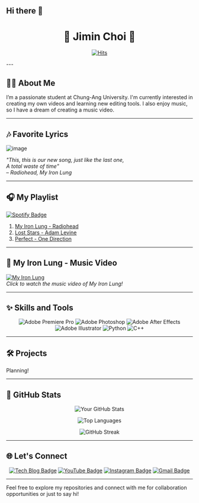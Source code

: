 ## Hi there 👋

<div align="center">

# 🌟 Jimin Choi 🌟

[![Hits](https://hits.seeyoufarm.com/api/count/incr/badge.svg?url=https%3A%2F%2Fgithub.com%2FJimin-619&count_bg=%2379C83D&title_bg=%23525253&icon=smugmug.svg&icon_color=%23E7E7E7&title=hits&edge_flat=false)](https://hits.seeyoufarm.com)

</div>
---

## 👩‍💻 About Me

I’m a passionate student at Chung-Ang University. I'm currently interested in creating my own videos and learning new editing tools. I also enjoy music, so I have a dream of creating a music video.

---

## 🎶 Favorite Lyrics

![image](https://github.com/user-attachments/assets/6d5e748b-a26e-4498-8411-24e9b9e577ac)
  
*"This, this is our new song, just like the last one,  
A total waste of time"*  
– *Radiohead, My Iron Lung*

---

## 🎧 My Playlist

[![Spotify Badge](https://img.shields.io/badge/Spotify-1DB954?style=flat-square&logo=spotify&logoColor=white)](https://open.spotify.com/playlist/플레이리스트ID)

1. [My Iron Lung - Radiohead](https://youtu.be/t-2TzslR6aQ)
2. [Lost Stars - Adam Levine](https://youtu.be/92eUwYXkTlY)
3. [Perfect - One Direction](https://youtu.be/Ho32Oh6b4jc)

---

## 🎵 My Iron Lung - Music Video
[![My Iron Lung](https://img.youtube.com/vi/t-2TzslR6aQ/0.jpg)](https://youtu.be/t-2TzslR6aQ "Play on YouTube")  
*Click to watch the music video of My Iron Lung!*

---

## ✨ Skills and Tools

<div align="center">

![Adobe Premiere Pro](https://img.shields.io/badge/-Adobe%20Premiere%20Pro-9999FF?style=flat-square&logo=adobe-premiere-pro&logoColor=white)
![Adobe Photoshop](https://img.shields.io/badge/-Adobe%20Photoshop-31A8FF?style=flat-square&logo=adobe-photoshop&logoColor=white)
![Adobe After Effects](https://img.shields.io/badge/-Adobe%20After%20Effects-9999FF?style=flat-square&logo=adobe-after-effects&logoColor=white)
![Adobe Illustrator](https://img.shields.io/badge/-Adobe%20Illustrator-FF9A00?style=flat-square&logo=adobe-illustrator&logoColor=white)
![Python](https://img.shields.io/badge/-Python-3776AB?style=flat-square&logo=python&logoColor=white)
![C++](https://img.shields.io/badge/-C%2B%2B-00599C?style=flat-square&logo=cplusplus&logoColor=white)

</div>

---

## 🛠️ Projects

Planning!

---

## 🔁 GitHub Stats

<div align="center">

![Your GitHub Stats](https://github-readme-stats.vercel.app/api?username=Jimin-619&show_icons=true&theme=radical)

![Top Languages](https://github-readme-stats.vercel.app/api/top-langs/?username=Jimin-619&layout=compact&theme=radical)

![GitHub Streak](https://streak-stats.demolab.com/?user=Jimin-619&theme=radical)

</div>

---

## 🌐 Let's Connect

<div align="center">

[![Tech Blog Badge](https://img.shields.io/badge/Blog-03C75A?style=flat-square&logo=Naver&logoColor=white&link=https://blog.naver.com/wlals030619)](https://blog.naver.com/wlals030619)
[![YouTube Badge](https://img.shields.io/badge/YouTube-FF0000?style=flat-square&logo=YouTube&logoColor=white&link=https://www.youtube.com/@%EC%B5%9C%EC%A7%80%EB%AF%BC-t5g)](https://www.youtube.com/@%EC%B5%9C%EC%A7%80%EB%AF%BC-t5g)
[![Instagram Badge](https://img.shields.io/badge/Instagram-E4405F?style=flat-square&logo=Instagram&logoColor=white&link=https://www.instagram.com/wlals619/)](https://www.instagram.com/wlals619/)
[![Gmail Badge](https://img.shields.io/badge/Gmail-D14836?style=flat-square&logo=Gmail&logoColor=white&link=mailto:jimin030619@gmail.com)](mailto:jimin030619@gmail.com)

</div>

---

Feel free to explore my repositories and connect with me for collaboration opportunities or just to say hi!

<!--
**Jimin-619/Jimin-619** is a ✨ _special_ ✨ repository because its `README.md` (this file) appears on your GitHub profile.

Here are some ideas to get you started:

- 🔭 I’m currently working on ...
- 🌱 I’m currently learning ...
- 👯 I’m looking to collaborate on ...
- 🤔 I’m looking for help with ...
- 💬 Ask me about ...
- 📫 How to reach me: ...
- 😄 Pronouns: ...
- ⚡ Fun fact: ...
-->
